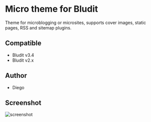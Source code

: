 # Micro theme for Bludit
Theme for microblogging or microsites, supports cover images, static pages, RSS and sitemap plugins.

## Compatible
- Bludit v3.4
- Bludit v2.x

## Author
- Diego

## Screenshot
![screenshot](https://raw.githubusercontent.com/bludit-themes/micro/master/screenshot.png)
